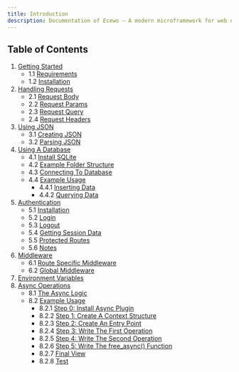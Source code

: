 ```yaml
---
title: Introduction
description: Documentation of Ecewo — A modern microframework for web development in C
---
```


## Table of Contents

1. [Getting Started](/docs/getting-started)
    - 1.1 [Requirements](/docs/getting-started#requirements)
    - 1.2 [Installation](/docs/getting-started#installation)
2. [Handling Requests](/docs/handling-requests)
    - 2.1 [Request Body](/docs/handling-requests#request-body)
    - 2.2 [Request Params](/docs/handling-requests#request-params)
    - 2.3 [Request Query](/docs/handling-requests#request-query)
    - 2.4 [Request Headers](/docs/handling-requests#request-headers)
3. [Using JSON](/docs/using-json)
    - 3.1 [Creating JSON](/docs/using-json#creating-json)
    - 3.2 [Parsing JSON](/docs/using-json#parsing-json)
4. [Using A Database](/docs/using-a-database)
    - 4.1 [Install SQLite](/docs/using-a-database#install-sqlite)
    - 4.2 [Example Folder Structure](/docs/using-a-database#example-folder-structure)
    - 4.3 [Connecting To Database](/docs/using-a-database#connecting-to-database)
    - 4.4 [Example Usage](/docs/using-a-database#example-usage)
        - 4.4.1 [Inserting Data](/docs/using-a-database#inserting-data)
        - 4.4.2 [Querying Data](/docs/using-a-database#querying-data)
5. [Authentication](/docs/authentication)
    - 5.1 [Installation](/docs/authentication#installation)
    - 5.2 [Login](/docs/authentication#login)
    - 5.3 [Logout](/docs/authentication#logout)
    - 5.4 [Getting Session Data](/docs/authentication#getting-session-data)
    - 5.5 [Protected Routes](/docs/authentication#protected-routes)
    - 5.6 [Notes](/docs/authentication#notes)
6. [Middleware](/docs/middleware)
    - 6.1 [Route Specific Middleware](/docs/middleware#route-specific-middleware)
    - 6.2 [Global Middleware](/docs/middleware#global-middleware)
7. [Environment Variables](/docs/environment-variables)
8. [Async Operations](/docs/async-operations)
    - 8.1 [The Async Logic](/docs/async-operations#the-async-logic)
    - 8.2 [Example Usage](/docs/async-operations#example-usage)
        - 8.2.1 [Step 0: Install Async Plugin](/docs/async-operations#install-async-plugin)
        - 8.2.2 [Step 1: Create A Context Structure](/docs/async-operations#step-1-create-a-context-structure)
        - 8.2.3 [Step 2: Create An Entry Point](/docs/async-operations#step-2-create-an-entry-point)
        - 8.2.4 [Step 3: Write The First Operation](http://localhost:4321/docs/async-operations#step-3-write-the-first-operation)
        - 8.2.5 [Step 4: Write The Second Operation](http://localhost:4321/docs/async-operations#step-4-write-the-second-operation)
        - 8.2.6 [Step 5: Write The free_async() Function](/docs/async-operations#step-5-write-the-free_async-function)
        - 8.2.7 [Final View](/docs/async-operations#final-view)
        - 8.2.8 [Test](/docs/async-operations#test)
